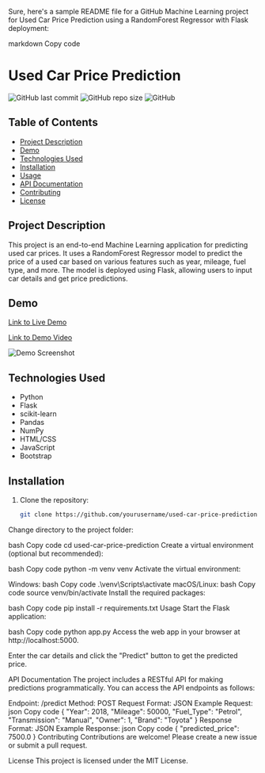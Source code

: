 Sure, here's a sample README file for a GitHub Machine Learning project for Used Car Price Prediction using a RandomForest Regressor with Flask deployment:

markdown
Copy code
# Used Car Price Prediction

![GitHub last commit](https://img.shields.io/github/last-commit/yourusername/used-car-price-prediction)
![GitHub repo size](https://img.shields.io/github/repo-size/yourusername/used-car-price-prediction)
![GitHub](https://img.shields.io/github/license/yourusername/used-car-price-prediction)

## Table of Contents
- [Project Description](#project-description)
- [Demo](#demo)
- [Technologies Used](#technologies-used)
- [Installation](#installation)
- [Usage](#usage)
- [API Documentation](#api-documentation)
- [Contributing](#contributing)
- [License](#license)

## Project Description

This project is an end-to-end Machine Learning application for predicting used car prices. It uses a RandomForest Regressor model to predict the price of a used car based on various features such as year, mileage, fuel type, and more. The model is deployed using Flask, allowing users to input car details and get price predictions.

## Demo

[Link to Live Demo](https://your-app-url.com)

[Link to Demo Video](https://www.youtube.com/watch?v=yourvideo)

![Demo Screenshot](/screenshots/demo.png)

## Technologies Used

- Python
- Flask
- scikit-learn
- Pandas
- NumPy
- HTML/CSS
- JavaScript
- Bootstrap

## Installation

1. Clone the repository:
   ```bash
   git clone https://github.com/yourusername/used-car-price-prediction.git
Change directory to the project folder:

bash
Copy code
cd used-car-price-prediction
Create a virtual environment (optional but recommended):

bash
Copy code
python -m venv venv
Activate the virtual environment:

Windows:
bash
Copy code
.\venv\Scripts\activate
macOS/Linux:
bash
Copy code
source venv/bin/activate
Install the required packages:

bash
Copy code
pip install -r requirements.txt
Usage
Start the Flask application:

bash
Copy code
python app.py
Access the web app in your browser at http://localhost:5000.

Enter the car details and click the "Predict" button to get the predicted price.

API Documentation
The project includes a RESTful API for making predictions programmatically. You can access the API endpoints as follows:

Endpoint: /predict
Method: POST
Request Format: JSON
Example Request:
json
Copy code
{
  "Year": 2018,
  "Mileage": 50000,
  "Fuel_Type": "Petrol",
  "Transmission": "Manual",
  "Owner": 1,
  "Brand": "Toyota"
}
Response Format: JSON
Example Response:
json
Copy code
{
  "predicted_price": 7500.0
}
Contributing
Contributions are welcome! Please create a new issue or submit a pull request.

License
This project is licensed under the MIT License.

